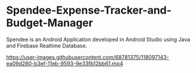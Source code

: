 # Spendee-Expense-Tracker-and-Budget-Manager
Spendee is an Android Application developed in Android Studio using Java and Firebase Realtime Database.


https://user-images.githubusercontent.com/68781375/118097143-ea09d280-b3ef-11eb-9593-9e33fb12bb61.mp4


